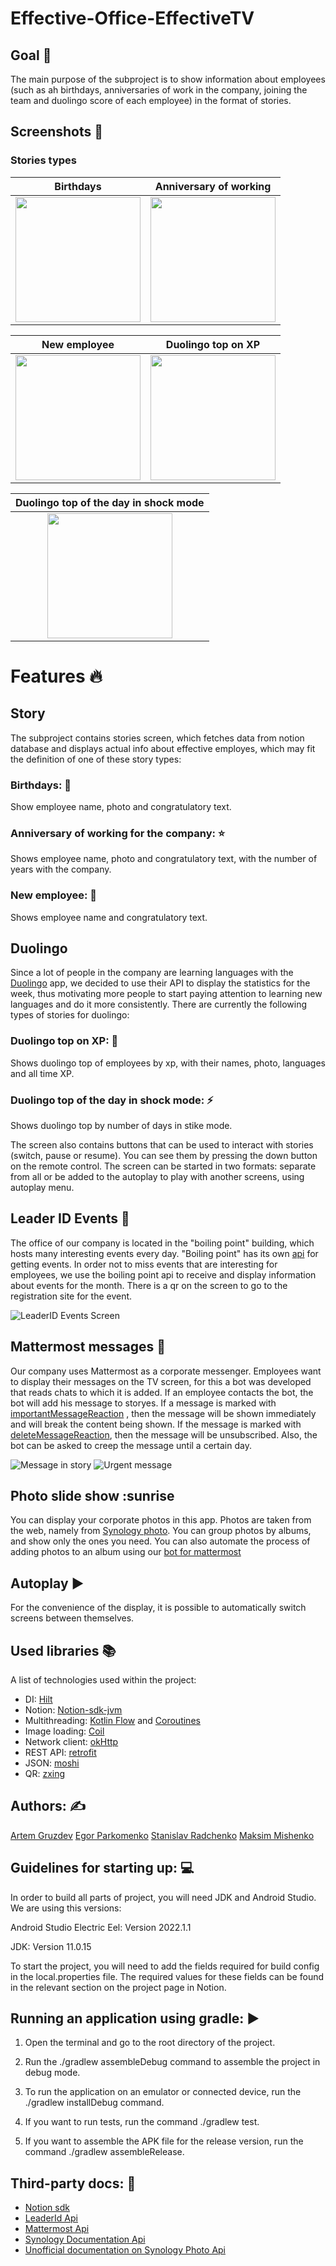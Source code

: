 # Effective-Office-EffectiveTV

## Goal :dart:
The main purpose of the subproject is to show information about employees (such as ah birthdays, anniversaries of work in the company, joining the team and duolingo score of each employee) in the format of stories.

## Screenshots 	:camera_flash:

### Stories types

|                      Birthdays                       |                 Anniversary of working                 |
|:----------------------------------------------------:|:------------------------------------------------------:|
| <img src="assets/birthday-example.png" height="200"> | <img src="assets/aniversary-example.png" height="200"> |

|                       New employee                       |                   Duolingo top on XP                    |
|:--------------------------------------------------------:|:-------------------------------------------------------:|
| <img src="assets/new-employee-example.png" height="200"> | <img src="assets/duolingo-xp-example.png" height="200"> |

|              Duolingo top of the day in shock mode              |
|:---------------------------------------------------------------:|
| <img src="assets/duolingo-shock-mode-example.png" height="200"> |


# Features :fire:

## Story

The subproject contains stories screen, which fetches data from notion database and displays actual info about effective employes, which may fit the definition of one of these story types:

### Birthdays: :birthday:

Show employee name, photo and congratulatory text.

### Anniversary of working for the company: :star:

Shows employee name, photo and congratulatory text, with the number of years with the company.

### New employee: :baby_chick:

Shows employee name and congratulatory text.

## Duolingo

Since a lot of people in the company are learning languages with the [Duolingo](https://ru.duolingo.com/) app, we decided to use their API to display the statistics for the week, thus motivating more people to start paying attention to learning new languages and do it more consistently. There are currently the following types of stories for duolingo:

### Duolingo top on XP: 🥇

Shows duolingo top of employees by xp, with their names, photo, languages and all time XP.

### Duolingo top of the day in shock mode: ⚡

Shows duolingo top by number of days in stike mode.

The screen also contains buttons that can be used to interact with stories (switch, pause or resume). You can see them by pressing the down button on the remote control. The screen can be started in two formats: separate from all or be added to the autoplay to play with another screens, using autoplay menu.

## Leader ID Events :office:

The office of our company is located in the "boiling point" building, which hosts many interesting events every day. "Boiling point" has its own [api](https://apps.leader-id.ru/swagger/) for getting events. In order not to miss events that are interesting for employees, we use the boiling point api to receive and display information about events for the month. There is a qr on the screen to go to the registration site for the event.

<img src="assets/leader-events-screen.png" title="LeaderID Events Screen">

## Mattermost messages :speech_balloon:

Our company uses Mattermost as a corporate messenger. Employees want to display their messages on the TV screen, for this a bot was developed that reads chats to which it is added. If an employee contacts the bot, the bot will add his message to storyes. If a message is marked with [importantMessageReaction](https://github.com/effectivemade/labs-office-elevator/blob/fc7c7a67f7f0009e336dda40d8ad2c57af657b82/tv-app/effecticeTV/app/src/main/java/band/effective/office/tv/domain/botLogic/BotConfig.kt#L6) , then the message will be shown immediately and will break the content being shown. If the message is marked with [deleteMessageReaction](https://github.com/effectivemade/labs-office-elevator/blob/fc7c7a67f7f0009e336dda40d8ad2c57af657b82/tv-app/effecticeTV/app/src/main/java/band/effective/office/tv/domain/botLogic/BotConfig.kt#L7), then the message will be unsubscribed. Also, the bot can be asked to creep the message until a certain day.

<img src="assets/message-in-story.png" title="Message in story">
<img src="assets/message.png" title="Urgent message">

## Photo slide show :sunrise

You can display your corporate photos in this app. Photos are taken from the web, namely from [Synology photo](https://www.synology.com/en-global/dsm/feature/photos). You can group photos by albums, and show only the ones you need.
You can also automate the process of adding photos to an album using our [bot for mattermost](https://github.com/effectivemade/labs-office-elevator/tree/mattermost_synology_bot/mattermost-bot)

## Autoplay :arrow_forward:

For the convenience of the display, it is possible to automatically switch screens between themselves.

## Used libraries 📚

A list of technologies used within the project:
* DI: [Hilt](https://dagger.dev/hilt/)
* Notion: [Notion-sdk-jvm](https://github.com/seratch/notion-sdk-jvm)
* Multithreading: [Kotlin Flow](https://kotlinlang.org/docs/flow.html) and [Coroutines](https://kotlinlang.org/docs/flow.html)
* Image loading: [Coil](https://coil-kt.github.io/coil/)
* Network client: [okHttp](https://square.github.io/okhttp/)
* REST API: [retrofit](https://square.github.io/retrofit/)
* JSON: [moshi](https://github.com/square/moshi)
* QR: [zxing](https://github.com/zxing/zxing)

## Authors: :writing_hand:

[Artem Gruzdev](https://github.com/gull192)
[Egor Parkomenko](https://github.com/1MPULSEONE)
[Stanislav Radchenko](https://github.com/Radch-enko)
[Maksim Mishenko](https://github.com/UserNameMax)

## Guidelines for starting up: :computer:

In order to build all parts of project, you will need JDK and Android Studio. We are using this versions:

Android Studio Electric Eel: Version 2022.1.1

JDK: Version 11.0.15

To start the project, you will need to add the fields required for build config in the local.properties file. The required values for these fields can be found in the relevant section on the project page in Notion.

## Running an application using gradle: :arrow_forward:

1. Open the terminal and go to the root directory of the project.

2. Run the ./gradlew assembleDebug command to assemble the project in debug mode.

3. To run the application on an emulator or connected device, run the ./gradlew installDebug command.

4. If you want to run tests, run the command ./gradlew test.

5. If you want to assemble the APK file for the release version, run the command ./gradlew assembleRelease.

## Third-party docs: :page_with_curl:

* [Notion sdk](https://github.com/seratch/notion-sdk-jvm)
* [LeaderId Api](https://apps.leader-id.ru/swagger/)
* [Mattermost Api](https://api.mattermost.com/)
* [Synology Documentation Api](https://global.download.synology.com/download/Document/Software/DeveloperGuide/Package/FileStation/All/enu/Synology_File_Station_API_Guide.pdf)
* [Unofficial documentation on Synology Photo Api](https://github.com/zeichensatz/SynologyPhotosAPI)


